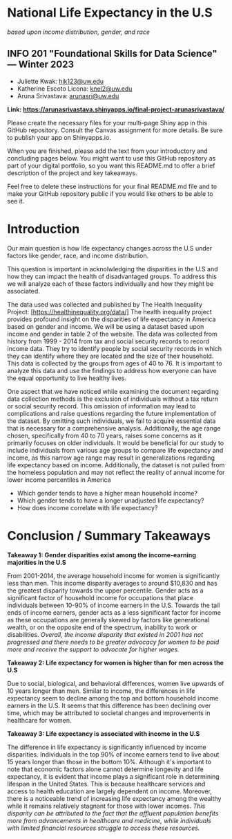 # National Life Expectancy in the U.S 
 *based upon income distribution, gender, and race* 
  
## INFO 201 "Foundational Skills for Data Science" — Winter 2023

* Juliette Kwak: hjk123@uw.edu
* Katherine Escoto Licona: knel2@uw.edu
* Aruna Srivastava: arunasri@uw.edu 

**Link: https://arunasrivastava.shinyapps.io/final-project-arunasrivastava/**

Please create the necessary files for your multi-page Shiny app in this GitHub repository. Consult the Canvas assignment for more details. Be sure to publish your app on Shinyapps.io.

When you are finished, please add the text from your introductory and concluding pages below. You might want to use this GitHub repository as part of your digital portfolio, so you want this README.md to offer a brief description of the project and key takeaways.

Feel free to delete these instructions for your final README.md file and to make your GitHub repository public if you would like others to be able to see it. 

# Introduction
Our main question is how life expectancy changes across the U.S under factors like gender, race, and income distribution. 


This question is important in acknolwledging the disparities in the U.S and how they can impact the health of disadvantaged groups. 
To address this we will analyze each of these factors individually and how they might be associated. 


The data used was collected and published by The Health Inequality Project: [https://healthinequality.org/data/]
The health inequality project provides profound insight on the disparities of life expectancy in America based on gender and income. We will be using a dataset based upon income and gender in table 2 of the website. The data was collected from history from 1999 - 2014 from tax and social security records to record income data. They try to identify people by social security records in which they can identify where they are located and the size of their household. This data is collected by the groups from ages of 40 to 76. It is important to analyze this data and use the findings to address how everyone can have the equal opportunity to live healthy lives.


One aspect that we have noticed while examining the document regarding data collection methods is the exclusion of individuals without a tax return or social security record. This omission of information may lead to complications and raise questions regarding the future implementation of the dataset. By omitting such individuals, we fail to acquire essential data that is necessary for a comprehensive analysis. Additionally, the age range chosen, specifically from 40 to 70 years, raises some concerns as it primarily focuses on older individuals. It would be beneficial for our study to include individuals from various age groups to compare life expectancy and income, as this narrow age range may result in generalizations regarding life expectancy based on income. Additionally, the dataset is not pulled from the homeless population and may not reflect the reality of annual income for lower income percentiles in America

* Which gender tends to have a higher mean household income?
* Which gender tends to have a longer unadjusted life expectancy?
* How does income correlate with life expectancy?

# Conclusion / Summary Takeaways

**Takeaway 1: Gender disparities exist among the income-earning majorities in the U.S** 

From 2001-2014, the average household income for women is significantly less than men. This income disparity averages to around $10,830 and has the greatest disparity towards the upper percentile. Gender acts as a significant factor of household income for occupations that place individuals between 10-90% of income earners in the U.S. Towards the tail ends of income earners, gender acts as a less significant factor for income as these occupations are generally skewed by factors like generational wealth, or on the opposite end of the spectrum, inability to work or disabilities. *Overall, the income disparity that existed in 2001 has not progressed and there needs to be greater advocacy for women to be paid more and receive the support to advocate for higher wages.* 

**Takeaway 2: Life expectancy for women is higher than for men across the U.S**

Due to social, biological, and behavioral differences, women live upwards of 10 years longer than men. Similar to income, the differences in life expectancy seem to decline among the top and bottom household income earners in the U.S. It seems that this difference has been declining over time, which may be attributed to societal changes and improvements in healthcare for women. 

**Takeaway 3: Life expectancy is associated with income in the U.S** 

The difference in life expectancy is significantly influenced by income disparities. Individuals in the top 90% of income earners tend to live about 15 years longer than those in the bottom 10%. Although it's important to note that economic factors alone cannot determine longevity and life expectancy, it is evident that income plays a significant role in determining lifespan in the United States. This is because healthcare services and access to health education are largely dependent on income. Moreover, there is a noticeable trend of increasing life expectancy among the wealthy while it remains relatively stagnant for those with lower incomes. *This disparity can be attributed to the fact that the affluent population benefits more from advancements in healthcare and medicine, while individuals with limited financial resources struggle to access these resources.* 